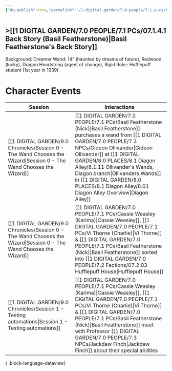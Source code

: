 ```yaml
---
{"dg-publish":true,"permalink":"/1-digital-garden/7-0-people/7-1-p-cs/basil-featherstone-nick/","tags":["#person","#hufflepuff","#student"]}
---
```


## >[[1 DIGITAL GARDEN/7.0 PEOPLE/7.1 PCs/07.1.4.1 Back Story (Basil Featherstone)\|Basil Featherstone's Back Story]]

Background: Dreamer
Wand: 14" (haunted by dreams of future), Redwood (lucky), Dragon Heartstring (agent of change), Rigid
Role:: Hufflepuff student (1st year in 1939)

# Character Events

| Session                                                                                                                 | Interactions                                                                                                                                                                                                     |
| ----------------------------------------------------------------------------------------------------------------------- | ---------------------------------------------------------------------------------------------------------------------------------------------------------------------------------------------------------------- |
| [[1 DIGITAL GARDEN/9.0 Chronicles/Session 0 - The Wand Chooses the Wizard\|Session 0 - The Wand Chooses the Wizard]] | [[1 DIGITAL GARDEN/7.0 PEOPLE/7.1 PCs/Basil Featherstone (Nick)\|Basil Featherstone]] purchases a wand from [[1 DIGITAL GARDEN/7.0 PEOPLE/7.3 NPCs/Gideon Ollivander\|Gideon Ollivander]] at [[1 DIGITAL GARDEN/8.0 PLACES/8.1 Diagon Alley/8.1.11 Ollivander's Wands, Diagon branch\|Ollivanders Wands]] in [[1 DIGITAL GARDEN/8.0 PLACES/8.1 Diagon Alley/8.01 Diagon Alley Overview\|Diagon Alley]] |
| [[1 DIGITAL GARDEN/9.0 Chronicles/Session 0 - The Wand Chooses the Wizard\|Session 0 - The Wand Chooses the Wizard]] | [[1 DIGITAL GARDEN/7.0 PEOPLE/7.1 PCs/Cassie Weasley (Karima)\|Cassie Weasley]], [[1 DIGITAL GARDEN/7.0 PEOPLE/7.1 PCs/Vi Thorne (Charlie)\|Vi Thorne]] & [[1 DIGITAL GARDEN/7.0 PEOPLE/7.1 PCs/Basil Featherstone (Nick)\|Basil Featherstone]] sorted into [[1 DIGITAL GARDEN/7.0 PEOPLE/7.2 Factions/07.2.03 Hufflepuff House\|Hufflepuff House]]                   |
| [[1 DIGITAL GARDEN/9.0 Chronicles/Session 1 - Testing automations\|Session 1 - Testing automations]]                 | [[1 DIGITAL GARDEN/7.0 PEOPLE/7.1 PCs/Cassie Weasley (Karima)\|Cassie Weasley]], [[1 DIGITAL GARDEN/7.0 PEOPLE/7.1 PCs/Vi Thorne (Charlie)\|Vi Thorne]] & [[1 DIGITAL GARDEN/7.0 PEOPLE/7.1 PCs/Basil Featherstone (Nick)\|Basil Featherstone]] meet with Professor [[1 DIGITAL GARDEN/7.0 PEOPLE/7.3 NPCs/Jackdaw Finch\|Jackdaw Finch]] about their special abilities          |

{ .block-language-dataview}
